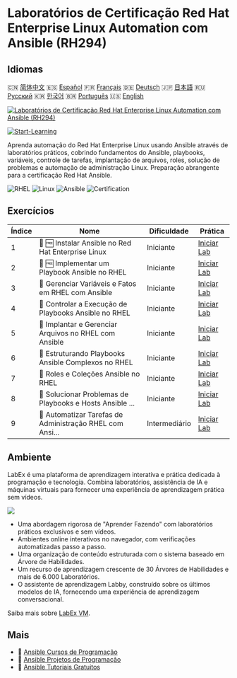 # Laboratórios de Certificação Red Hat Enterprise Linux Automation com Ansible (RH294)

## Idiomas

🇨🇳 [简体中文](README_zh.md) 🇪🇸 [Español](README_es.md) 🇫🇷 [Français](README_fr.md) 🇩🇪 [Deutsch](README_de.md) 🇯🇵 [日本語](README_ja.md) 🇷🇺 [Русский](README_ru.md) 🇰🇷 [한국어](README_ko.md) 🇧🇷 [Português](README_pt.md) 🇺🇸 [English](README.md) 

[![Laboratórios de Certificação Red Hat Enterprise Linux Automation com Ansible (RH294)](https://cover-creator.labex.io/red-hat-enterprise-linux-automation-with-ansible-rh294.png?lang=pt)](https://labex.io/pt/courses/red-hat-enterprise-linux-automation-with-ansible-rh294)

[![Start-Learning](https://img.shields.io/badge/Start-Learning-whitesmoke?style=for-the-badge)](https://labex.io/pt/courses/red-hat-enterprise-linux-automation-with-ansible-rh294)

Aprenda automação do Red Hat Enterprise Linux usando Ansible através de laboratórios práticos, cobrindo fundamentos do Ansible, playbooks, variáveis, controle de tarefas, implantação de arquivos, roles, solução de problemas e automação de administração Linux. Preparação abrangente para a certificação Red Hat Ansible.

![RHEL](https://img.shields.io/badge/RHEL-whitesmoke?style=for-the-badge&logo=rhel)
![Linux](https://img.shields.io/badge/Linux-whitesmoke?style=for-the-badge&logo=linux)
![Ansible](https://img.shields.io/badge/Ansible-whitesmoke?style=for-the-badge&logo=ansible)
![Certification](https://img.shields.io/badge/Certification-whitesmoke?style=for-the-badge&logo=certification)


## Exercícios

|   Índice | Nome                                                      | Dificuldade   | Prática                                                                                                                                 |
|----------|-----------------------------------------------------------|---------------|-----------------------------------------------------------------------------------------------------------------------------------------|
|        1 | 📖 🆓 Instalar Ansible no Red Hat Enterprise Linux        | Iniciante     | <a target='_blank' href='https://labex.io/pt/tutorials/rhel-install-ansible-on-red-hat-enterprise-linux-590544'>Iniciar Lab</a>         |
|        2 | 📖 🆓 Implementar um Playbook Ansible no RHEL             | Iniciante     | <a target='_blank' href='https://labex.io/pt/tutorials/ansible-implement-an-ansible-playbook-on-rhel-590552'>Iniciar Lab</a>            |
|        3 | 📖  Gerenciar Variáveis e Fatos em RHEL com Ansible       | Iniciante     | <a target='_blank' href='https://labex.io/pt/tutorials/ansible-manage-variables-and-facts-in-rhel-with-ansible-590560'>Iniciar Lab</a>  |
|        4 | 📖  Controlar a Execução de Playbooks Ansible no RHEL     | Iniciante     | <a target='_blank' href='https://labex.io/pt/tutorials/rhel-control-ansible-playbook-execution-on-rhel-590569'>Iniciar Lab</a>          |
|        5 | 📖  Implantar e Gerenciar Arquivos no RHEL com Ansible    | Iniciante     | <a target='_blank' href='https://labex.io/pt/tutorials/ansible-deploy-and-manage-files-on-rhel-with-ansible-590573'>Iniciar Lab</a>     |
|        6 | 📖  Estruturando Playbooks Ansible Complexos no RHEL      | Iniciante     | <a target='_blank' href='https://labex.io/pt/tutorials/ansible-structuring-complex-ansible-playbooks-on-rhel-590576'>Iniciar Lab</a>    |
|        7 | 📖  Roles e Coleções Ansible no RHEL                      | Iniciante     | <a target='_blank' href='https://labex.io/pt/tutorials/ansible-ansible-roles-and-collections-on-rhel-590574'>Iniciar Lab</a>            |
|        8 | 📖  Solucionar Problemas de Playbooks e Hosts Ansible ... | Iniciante     | <a target='_blank' href='https://labex.io/pt/tutorials/ansible-troubleshoot-ansible-playbooks-and-hosts-on-rhel-590577'>Iniciar Lab</a> |
|        9 | 📖  Automatizar Tarefas de Administração RHEL com Ansi... | Intermediário | <a target='_blank' href='https://labex.io/pt/tutorials/ansible-automate-rhel-administration-tasks-with-ansible-590613'>Iniciar Lab</a>  |

## Ambiente

LabEx é uma plataforma de aprendizagem interativa e prática dedicada à programação e tecnologia. Combina laboratórios, assistência de IA e máquinas virtuais para fornecer uma experiência de aprendizagem prática sem vídeos.

![](https://tutorial-screenshot.getvm.io/images/vm-1725247253.png)

- Uma abordagem rigorosa de "Aprender Fazendo" com laboratórios práticos exclusivos e sem vídeos.
- Ambientes online interativos no navegador, com verificações automatizadas passo a passo.
- Uma organização de conteúdo estruturada com o sistema baseado em Árvore de Habilidades.
- Um recurso de aprendizagem crescente de 30 Árvores de Habilidades e mais de 6.000 Laboratórios.
- O assistente de aprendizagem Labby, construído sobre os últimos modelos de IA, fornecendo uma experiência de aprendizagem conversacional.

Saiba mais sobre [LabEx VM](https://support.labex.io/using-labex/virtual-machine).

## Mais

- 🔗 [Ansible Cursos de Programação](https://github.com/labex-labs/awesome-programming-courses)
- 🔗 [Ansible Projetos de Programação](https://github.com/labex-labs/awesome-programming-projects)
- 🔗 [Ansible Tutoriais Gratuitos](https://github.com/labex-labs/ansible-free-tutorials)

